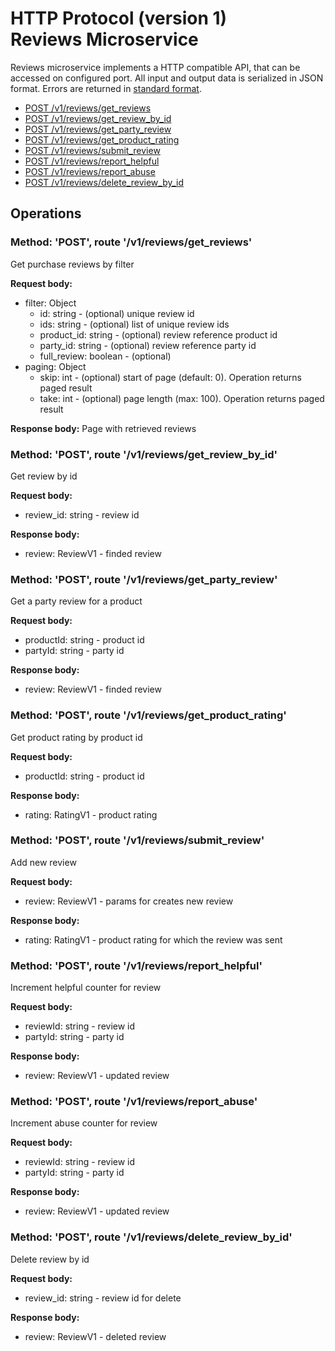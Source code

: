 # HTTP Protocol (version 1) <br/> Reviews Microservice

Reviews microservice implements a HTTP compatible API, that can be accessed on configured port.
All input and output data is serialized in JSON format. Errors are returned in [standard format]().

* [POST /v1/reviews/get_reviews](#operation1)
* [POST /v1/reviews/get_review_by_id](#operation2)
* [POST /v1/reviews/get_party_review](#operation3)
* [POST /v1/reviews/get_product_rating](#operation4)
* [POST /v1/reviews/submit_review](#operation5)
* [POST /v1/reviews/report_helpful](#operation6)
* [POST /v1/reviews/report_abuse](#operation7)
* [POST /v1/reviews/delete_review_by_id](#operation8)

## Operations

### <a name="operation1"></a> Method: 'POST', route '/v1/reviews/get_reviews'

Get purchase reviews by filter

**Request body:**
- filter: Object
    - id: string - (optional) unique review id
    - ids: string - (optional) list of unique review ids
    - product_id: string - (optional) review reference product id
    - party_id: string - (optional) review reference party id
    - full_review: boolean - (optional) 
- paging: Object
  - skip: int - (optional) start of page (default: 0). Operation returns paged result
  - take: int - (optional) page length (max: 100). Operation returns paged result

**Response body:**
Page with retrieved reviews

### <a name="operation2"></a> Method: 'POST', route '/v1/reviews/get_review_by_id'

Get review by id

**Request body:**
- review_id: string - review id

**Response body:**
- review: ReviewV1 - finded review 

### <a name="operation3"></a> Method: 'POST', route '/v1/reviews/get_party_review'

Get a party review for a product

**Request body:**
- productId: string - product id
- partyId: string - party id

**Response body:**
- review: ReviewV1 - finded review 

### <a name="operation4"></a> Method: 'POST', route '/v1/reviews/get_product_rating'

Get product rating by product id

**Request body:**
- productId: string - product id

**Response body:**
- rating: RatingV1 - product rating 

### <a name="operation5"></a> Method: 'POST', route '/v1/reviews/submit_review'

Add new review

**Request body:** 
- review: ReviewV1 - params for creates new review

**Response body:**
- rating: RatingV1 - product rating for which the review was sent

### <a name="operation6"></a> Method: 'POST', route '/v1/reviews/report_helpful'

Increment helpful counter for review

**Request body:**
- reviewId: string - review id 
- partyId: string - party id

**Response body:**
- review: ReviewV1 - updated review  

### <a name="operation7"></a> Method: 'POST', route '/v1/reviews/report_abuse'

Increment abuse counter for review

**Request body:**
- reviewId: string - review id 
- partyId: string - party id

**Response body:**
- review: ReviewV1 - updated review  

### <a name="operation8"></a> Method: 'POST', route '/v1/reviews/delete_review_by_id'

Delete review by id

**Request body:**
- review_id: string - review id for delete

**Response body:**
- review: ReviewV1 - deleted review 


